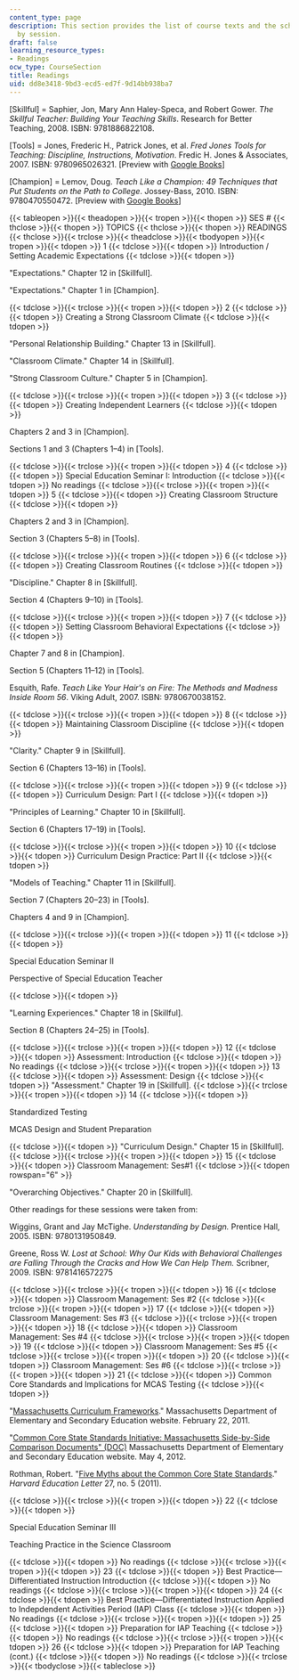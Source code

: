 ```yaml
---
content_type: page
description: This section provides the list of course texts and the schedule of readings
  by session.
draft: false
learning_resource_types:
- Readings
ocw_type: CourseSection
title: Readings
uid: dd8e3418-9bd3-ecd5-ed7f-9d14bb938ba7
---
```

\[Skillful\] = Saphier, Jon, Mary Ann Haley-Speca, and Robert Gower. *The Skillful Teacher: Building Your Teaching Skills*. Research for Better Teaching, 2008. ISBN: 9781886822108.

\[Tools\] = Jones, Frederic H., Patrick Jones, et al. *Fred Jones Tools for Teaching: Discipline, Instructions, Motivation*. Fredic H. Jones & Associates, 2007. ISBN: 9780965026321. \[Preview with [Google Books](http://books.google.com/books?id=K6sHwYih590C&pg=PAfrontcover)\]

\[Champion\] = Lemov, Doug. *Teach Like a Champion: 49 Techniques that Put Students on the Path to College*. Jossey-Bass, 2010. ISBN: 9780470550472. \[Preview with [Google Books](http://books.google.com/books?id=1iWrvWJy5SwC&pg=PAfrontcover)\]

{{< tableopen >}}{{< theadopen >}}{{< tropen >}}{{< thopen >}}
SES #
{{< thclose >}}{{< thopen >}}
TOPICS
{{< thclose >}}{{< thopen >}}
READINGS
{{< thclose >}}{{< trclose >}}{{< theadclose >}}{{< tbodyopen >}}{{< tropen >}}{{< tdopen >}}
1
{{< tdclose >}}{{< tdopen >}}
Introduction / Setting Academic Expectations
{{< tdclose >}}{{< tdopen >}}

"Expectations." Chapter 12 in \[Skillfull\].

"Expectations." Chapter 1 in \[Champion\].

{{< tdclose >}}{{< trclose >}}{{< tropen >}}{{< tdopen >}}
2
{{< tdclose >}}{{< tdopen >}}
Creating a Strong Classroom Climate
{{< tdclose >}}{{< tdopen >}}

"Personal Relationship Building." Chapter 13 in \[Skillfull\].

"Classroom Climate." Chapter 14 in \[Skillfull\].

"Strong Classroom Culture." Chapter 5 in \[Champion\].

{{< tdclose >}}{{< trclose >}}{{< tropen >}}{{< tdopen >}}
3
{{< tdclose >}}{{< tdopen >}}
Creating Independent Learners
{{< tdclose >}}{{< tdopen >}}

Chapters 2 and 3 in \[Champion\].

Sections 1 and 3 (Chapters 1–4) in \[Tools\].

{{< tdclose >}}{{< trclose >}}{{< tropen >}}{{< tdopen >}}
4
{{< tdclose >}}{{< tdopen >}}
Special Education Seminar I: Introduction
{{< tdclose >}}{{< tdopen >}}
No readings
{{< tdclose >}}{{< trclose >}}{{< tropen >}}{{< tdopen >}}
5
{{< tdclose >}}{{< tdopen >}}
Creating Classroom Structure
{{< tdclose >}}{{< tdopen >}}

Chapters 2 and 3 in \[Champion\].

Section 3 (Chapters 5–8) in \[Tools\].

{{< tdclose >}}{{< trclose >}}{{< tropen >}}{{< tdopen >}}
6
{{< tdclose >}}{{< tdopen >}}
Creating Classroom Routines
{{< tdclose >}}{{< tdopen >}}

"Discipline." Chapter 8 in \[Skillfull\].

Section 4 (Chapters 9–10) in \[Tools\].

{{< tdclose >}}{{< trclose >}}{{< tropen >}}{{< tdopen >}}
7
{{< tdclose >}}{{< tdopen >}}
Setting Classroom Behavioral Expectations
{{< tdclose >}}{{< tdopen >}}

Chapter 7 and 8 in \[Champion\].

Section 5 (Chapters 11–12) in \[Tools\].

Esquith, Rafe. *Teach Like Your Hair's on Fire: The Methods and Madness Inside Room 56*. Viking Adult, 2007. ISBN: 9780670038152.

{{< tdclose >}}{{< trclose >}}{{< tropen >}}{{< tdopen >}}
8
{{< tdclose >}}{{< tdopen >}}
Maintaining Classroom Discipline
{{< tdclose >}}{{< tdopen >}}

"Clarity." Chapter 9 in \[Skillfull\].

Section 6 (Chapters 13–16) in \[Tools\].

{{< tdclose >}}{{< trclose >}}{{< tropen >}}{{< tdopen >}}
9
{{< tdclose >}}{{< tdopen >}}
Curriculum Design: Part I
{{< tdclose >}}{{< tdopen >}}

"Principles of Learning." Chapter 10 in \[Skillfull\].

Section 6 (Chapters 17–19) in \[Tools\].

{{< tdclose >}}{{< trclose >}}{{< tropen >}}{{< tdopen >}}
10
{{< tdclose >}}{{< tdopen >}}
Curriculum Design Practice: Part II
{{< tdclose >}}{{< tdopen >}}

"Models of Teaching." Chapter 11 in \[Skillfull\].

Section 7 (Chapters 20–23) in \[Tools\].

Chapters 4 and 9 in \[Champion\].

{{< tdclose >}}{{< trclose >}}{{< tropen >}}{{< tdopen >}}
11
{{< tdclose >}}{{< tdopen >}}

Special Education Seminar II

Perspective of Special Education Teacher

{{< tdclose >}}{{< tdopen >}}

"Learning Experiences." Chapter 18 in \[Skillful\].

Section 8 (Chapters 24–25) in \[Tools\].

{{< tdclose >}}{{< trclose >}}{{< tropen >}}{{< tdopen >}}
12
{{< tdclose >}}{{< tdopen >}}
Assessment: Introduction
{{< tdclose >}}{{< tdopen >}}
No readings
{{< tdclose >}}{{< trclose >}}{{< tropen >}}{{< tdopen >}}
13
{{< tdclose >}}{{< tdopen >}}
Assessment: Design
{{< tdclose >}}{{< tdopen >}}
"Assessment." Chapter 19 in \[Skillfull\].
{{< tdclose >}}{{< trclose >}}{{< tropen >}}{{< tdopen >}}
14
{{< tdclose >}}{{< tdopen >}}

Standardized Testing

MCAS Design and Student Preparation

{{< tdclose >}}{{< tdopen >}}
"Curriculum Design." Chapter 15 in \[Skillfull\].
{{< tdclose >}}{{< trclose >}}{{< tropen >}}{{< tdopen >}}
15
{{< tdclose >}}{{< tdopen >}}
Classroom Management: Ses#1
{{< tdclose >}}{{< tdopen rowspan="6" >}}

"Overarching Objectives." Chapter 20 in \[Skillfull\].

Other readings for these sessions were taken from:

Wiggins, Grant and Jay McTighe. *Understanding by Design.* Prentice Hall, 2005. ISBN: 9780131950849.

Greene, Ross W. *Lost at School: Why Our Kids with Behavioral Challenges are Falling Through the Cracks and How We Can Help Them.* Scribner, 2009. ISBN: 9781416572275

{{< tdclose >}}{{< trclose >}}{{< tropen >}}{{< tdopen >}}
16
{{< tdclose >}}{{< tdopen >}}
Classroom Management: Ses #2
{{< tdclose >}}{{< trclose >}}{{< tropen >}}{{< tdopen >}}
17
{{< tdclose >}}{{< tdopen >}}
Classroom Management: Ses #3
{{< tdclose >}}{{< trclose >}}{{< tropen >}}{{< tdopen >}}
18
{{< tdclose >}}{{< tdopen >}}
Classroom Management: Ses #4
{{< tdclose >}}{{< trclose >}}{{< tropen >}}{{< tdopen >}}
19
{{< tdclose >}}{{< tdopen >}}
Classroom Management: Ses #5
{{< tdclose >}}{{< trclose >}}{{< tropen >}}{{< tdopen >}}
20
{{< tdclose >}}{{< tdopen >}}
Classroom Management: Ses #6
{{< tdclose >}}{{< trclose >}}{{< tropen >}}{{< tdopen >}}
21
{{< tdclose >}}{{< tdopen >}}
Common Core Standards and Implications for MCAS Testing
{{< tdclose >}}{{< tdopen >}}

"[Massachusetts Curriculum Frameworks](http://www.doe.mass.edu/frameworks/current.html)." Massachusetts Department of Elementary and Secondary Education website. February 22, 2011.

"[Common Core State Standards Initiative: Massachusetts Side-by-Side Comparison Documents" (DOC)](https://www.doe.mass.edu/bese/CCSSHistory/2010-0716analysis.doc) Massachusetts Department of Elementary and Secondary Education website. May 4, 2012.

Rothman, Robert. "[Five Myths about the Common Core State Standards](https://idea.gseis.ucla.edu/newsroom/education-news-roundup/archive/archive-of-education-news-roundup-for-2011/october-2011/five-myths-about-the-common-core-state-standards/?searchterm=)." *Harvard Education Letter* 27, no. 5 (2011).

{{< tdclose >}}{{< trclose >}}{{< tropen >}}{{< tdopen >}}
22
{{< tdclose >}}{{< tdopen >}}

Special Education Seminar III

Teaching Practice in the Science Classroom

{{< tdclose >}}{{< tdopen >}}
No readings
{{< tdclose >}}{{< trclose >}}{{< tropen >}}{{< tdopen >}}
23
{{< tdclose >}}{{< tdopen >}}
Best Practice—Differentiated Instruction Introduction
{{< tdclose >}}{{< tdopen >}}
No readings
{{< tdclose >}}{{< trclose >}}{{< tropen >}}{{< tdopen >}}
24
{{< tdclose >}}{{< tdopen >}}
Best Practice—Differentiated Instruction Applied to Indepdendent Activities Period (IAP) Class
{{< tdclose >}}{{< tdopen >}}
No readings
{{< tdclose >}}{{< trclose >}}{{< tropen >}}{{< tdopen >}}
25
{{< tdclose >}}{{< tdopen >}}
Preparation for IAP Teaching
{{< tdclose >}}{{< tdopen >}}
No readings
{{< tdclose >}}{{< trclose >}}{{< tropen >}}{{< tdopen >}}
26
{{< tdclose >}}{{< tdopen >}}
Preparation for IAP Teaching (cont.)
{{< tdclose >}}{{< tdopen >}}
No readings
{{< tdclose >}}{{< trclose >}}{{< tbodyclose >}}{{< tableclose >}}